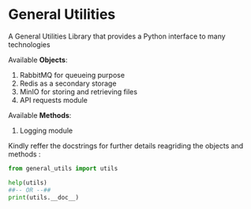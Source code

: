 # General Utilities

A General Utilities Library that provides a Python interface to many technologies

Available **Objects**:
1. RabbitMQ for queueing purpose
2. Redis as a secondary storage
3. MinIO for storing and retrieving files
4. API requests module

Available **Methods**:
1. Logging module

Kindly reffer the docstrings for further details reagriding the objects and methods :

```python
from general_utils import utils

help(utils)
##-- OR --##
print(utils.__doc__)
```

